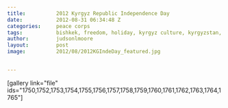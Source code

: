 ```yaml
---
title:			2012 Kyrgyz Republic Independence Day
date:			2012-08-31 06:34:48 Z
categories:		peace corps
tags:			bishkek, freedom, holiday, kyrgyz culture, kyrgyzstan, peace corps
author:			judsonlmoore
layout:			post
image:			2012/08/2012KGIndeDay_featured.jpg


---
```


[gallery link="file" ids="1750,1752,1753,1754,1755,1756,1757,1758,1759,1760,1761,1762,1763,1764,1765"]
